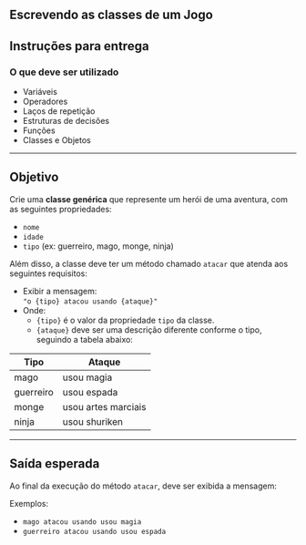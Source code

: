 ## Escrevendo as classes de um Jogo

## Instruções para entrega

### O que deve ser utilizado

- Variáveis  
- Operadores  
- Laços de repetição  
- Estruturas de decisões  
- Funções  
- Classes e Objetos  

---

## Objetivo

Crie uma **classe genérica** que represente um herói de uma aventura, com as seguintes propriedades:

- `nome`  
- `idade`  
- `tipo` (ex: guerreiro, mago, monge, ninja)  

Além disso, a classe deve ter um método chamado `atacar` que atenda aos seguintes requisitos:

- Exibir a mensagem:  
  `"o {tipo} atacou usando {ataque}"`  
- Onde:  
  - `{tipo}` é o valor da propriedade `tipo` da classe.  
  - `{ataque}` deve ser uma descrição diferente conforme o tipo, seguindo a tabela abaixo:

| Tipo       | Ataque                 |
|------------|------------------------|
| mago       | usou magia             |
| guerreiro  | usou espada            |
| monge      | usou artes marciais    |
| ninja      | usou shuriken          |

---

## Saída esperada

Ao final da execução do método `atacar`, deve ser exibida a mensagem:


Exemplos:  
- `mago atacou usando usou magia`  
- `guerreiro atacou usando usou espada`  

